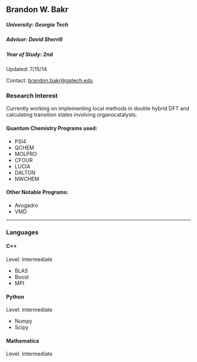 ## Brandon W. Bakr
##### University: Georgia Tech
##### Advisor: David Sherrill
##### Year of Study: 2nd

Updated: 7/15/14

Contact: brandon.bakr@gatech.edu

### Research Interest

Currently working on implementing local methods in double hybrid DFT and calculating transition states involving organocatalysts. 

#### Quantum Chemistry Programs used:
 - PSI4
 - QCHEM
 - MOLPRO
 - CFOUR
 - LUCIA
 - DALTON
 - NWCHEM

#### Other Notable Programs:
 - Avogadro
 - VMD

---
### Languages

#### C++
Level: Intermediate

 - BLAS
 - Boost
 - MPI

#### Python
Level: Intermediate

 - Numpy
 - Scipy

#### Mathematica
Level: Intermediate




